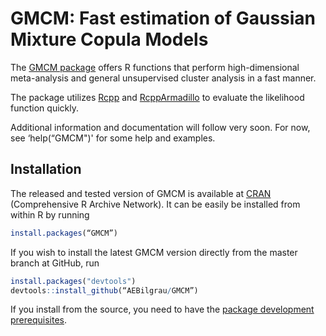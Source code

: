 GMCM: Fast estimation of Gaussian Mixture Copula Models
====================================
The [GMCM package](http://cran.r-project.org/package=GMCM) offers R functions that perform high-dimensional meta-analysis and general unsupervised cluster analysis in a fast manner.

The package utilizes [Rcpp](https://github.com/RcppCore/Rcpp) and [RcppArmadillo](https://github.com/RcppCore/RcppArmadillo) to evaluate the likelihood function quickly.

Additional information and documentation will follow very soon. For now, see ‘help(“GMCM")' for some help and examples.

## Installation

The released and tested version of GMCM is available at
[CRAN](http://cran.r-project.org) (Comprehensive R Archive Network). It can be easily be installed from within R by running 

```R
install.packages(“GMCM”)
```

If you wish to install the latest GMCM version directly from the master branch at GitHub, run 

```R
install.packages("devtools")
devtools::install_github(“AEBilgrau/GMCM”)
```

If you install from the source, you need to have the 
[package development prerequisites](http://www.rstudio.com/ide/docs/packages/prerequisites).

